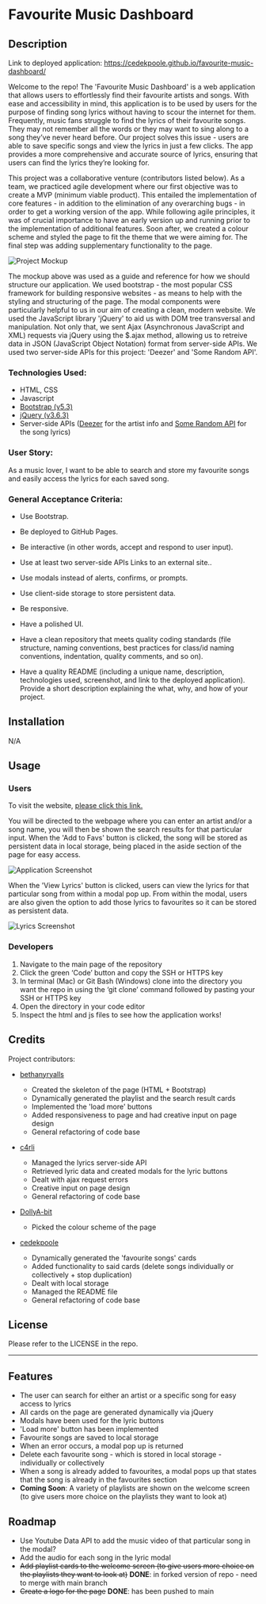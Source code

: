 # Favourite Music Dashboard 

## Description

Link to deployed application: https://cedekpoole.github.io/favourite-music-dashboard/ 

Welcome to the repo! The 'Favourite Music Dashboard' is a web application that allows users to effortlessly find their favourite artists and songs. With ease and accessibility in mind, this application is to be used by users for the purpose of finding song lyrics without having to scour the internet for them. Frequently, music fans struggle to find the lyrics of their favourite songs. They may not remember all the words or they may want to sing along to a song they’ve never heard before. Our project solves this issue - users are able to save specific songs and view the lyrics in just a few clicks. The app provides a more comprehensive and accurate source of lyrics, ensuring that users can find the lyrics they’re looking for.

This project was a collaborative venture (contributors listed below). As a team, we practiced agile development where our first objective was to create a MVP (minimum viable product). This entailed the implementation of core features - in addition to the elimination of any overarching bugs - in order to get a working version of the app. While following agile principles, it was of crucial importance to have an early version up and running prior to the implementation of additional features. Soon after, we created a colour scheme and styled the page to fit the theme that we were aiming for. The final step was adding supplementary functionality to the page. 

![Project Mockup](./assets/images/project-wireframe.jpg)

The mockup above was used as a guide and reference for how we should structure our application. We used bootstrap - the most popular CSS framework for building responsive websites - as means to help with the styling and structuring of the page. The modal components were particularly helpful to us in our aim of creating a clean, modern website. We used the JavaScript library 'jQuery' to aid us with DOM tree transversal and manipulation. Not only that, we sent Ajax (Asynchronous JavaScript and XML) requests via jQuery using the $.ajax method, allowing us to retreive data in JSON (JavaScript Object Notation) format from server-side APIs. We used two server-side APIs for this project: 'Deezer' and 'Some Random API'. 

### Technologies Used: 
- HTML, CSS
- Javascript
- [Bootstrap (v5.3)](https://getbootstrap.com/)
- [jQuery (v3.6.3)](https://api.jquery.com/)
- Server-side APIs ([Deezer](https://developers.deezer.com/api) for the artist info and [Some Random API](https://some-random-api.ml/docs/welcome/introduction) for the song lyrics)

### User Story: 
As a music lover, I want to be able to search and store my favourite songs and easily access the lyrics for each saved song. 

### General Acceptance Criteria:
- Use Bootstrap.

- Be deployed to GitHub Pages.

- Be interactive (in other words, accept and respond to user input).

- Use at least two server-side APIs Links to an external site..

- Use modals instead of alerts, confirms, or prompts.

- Use client-side storage to store persistent data.

- Be responsive.

- Have a polished UI.

- Have a clean repository that meets quality coding standards (file structure, naming conventions, best practices for class/id naming conventions, indentation, quality comments, and so on).

- Have a quality README (including a unique name, description, technologies used, screenshot, and link to the deployed application).
Provide a short description explaining the what, why, and how of your project. 


## Installation 

N/A

## Usage 

### Users

To visit the website, [please click this link.](https://cedekpoole.github.io/favourite-music-dashboard/)

You will be directed to the webpage where you can enter an artist and/or a song name, you will then be shown the search results for that particular input. When the 'Add to Favs' button is clicked, the song will be stored as persistent data in local storage, being placed in the aside section of the page for easy access. 

![Application Screenshot](./assets/images/app-screenshot.png)

When the 'View Lyrics' button is clicked, users can view the lyrics for that particular song from within a modal pop up. From within the modal, users are also given the option to add those lyrics to favourites so it can be stored as persistent data. 

![Lyrics Screenshot](./assets/images/lyric-screenshot.png)


### Developers
1. Navigate to the main page of the repository
2. Click the green ‘Code’ button and copy the SSH or HTTPS key
3. In terminal (Mac) or Git Bash (Windows) clone into the directory you want the repo in using the ‘git clone’ command followed by pasting your SSH or HTTPS key
4. Open the directory in your code editor
5. Inspect the html and js files to see how the application works!

## Credits 

Project contributors: 
- [bethanyryalls](https://github.com/bethanyryalls)
    - Created the skeleton of the page (HTML + Bootstrap)
    - Dynamically generated the playlist and the search result cards
    - Implemented the 'load more' buttons 
    - Added responsiveness to page and had creative input on page design 
    - General refactoring of code base

- [c4rli](https://github.com/c4rli)
    - Managed the lyrics server-side API
    - Retrieved lyric data and created modals for the lyric buttons 
    - Dealt with ajax request errors 
    - Creative input on page design
    - General refactoring of code base

- [DollyA-bit](https://github.com/DollyA-bit)
    - Picked the colour scheme of the page

- [cedekpoole](https://github.com/cedekpoole)
    - Dynamically generated the 'favourite songs' cards
    - Added functionality to said cards (delete songs individually or collectively + stop duplication)
    - Dealt with local storage
    - Managed the README file
    - General refactoring of code base

## License 

Please refer to the LICENSE in the repo. 

---

## Features

- The user can search for either an artist or a specific song for easy access to lyrics
- All cards on the page are generated dynamically via jQuery 
- Modals have been used for the lyric buttons 
- 'Load more' button has been implemented
- Favourite songs are saved to local storage
- When an error occurs, a modal pop up is returned 
- Delete each favourite song - which is stored in local storage - individually or collectively
- When a song is already added to favourites, a modal pops up that states that the song is already in the favourites section
- **Coming Soon**: A variety of playlists are shown on the welcome screen (to give users more choice on the playlists they want to look at)


## Roadmap 

- Use Youtube Data API to add the music video of that particular song in the modal?
- Add the audio for each song in the lyric modal
- ~~Add playlist cards to the welcome screen (to give users more choice on the playlists they want to look at)~~ **DONE**: in forked version of repo - need to merge with main branch
- ~~Create a logo for the page~~ **DONE**: has been pushed to main